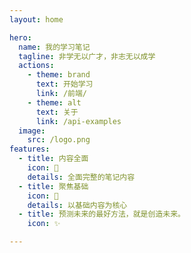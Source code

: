 ```yaml
---
layout: home

hero:
  name: 我的学习笔记
  tagline: 非学无以广才，非志无以成学
  actions:
    - theme: brand
      text: 开始学习
      link: /前端/
    - theme: alt
      text: 关于
      link: /api-examples
  image:
    src: /logo.png
features:
  - title: 内容全面
    icon: 📖
    details: 全面完整的笔记内容
  - title: 聚焦基础
    icon: 🔎
    details: 以基础内容为核心
  - title: 预测未来的最好方法，就是创造未来。
    icon: ✨

---
```

<script setup>
import Confetti from "./components/Confetti.vue";
</script>
<Confetti />